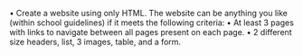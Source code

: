 •	Create a website using only HTML. The website can be anything you like (within school guidelines) if it meets the following criteria:
•	At least 3 pages with links to navigate between all pages present on each page.
•	2 different size headers, list, 3 images, table, and a form. 

